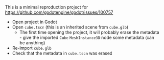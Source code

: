 This is a minimal reproduction project for https://github.com/godotengine/godot/issues/100757

- Open project in Godot
- Open `cube.tscn` (this is an inherited scene from `cube.glb`)
  - The first time opening the project, it will probably erase the metadata - give the imported `Cube` `MeshInstance3D` node some metadata (can be anything)
- Re-import `cube.glb`
- Check that the metadata in `cube.tscn` was erased

